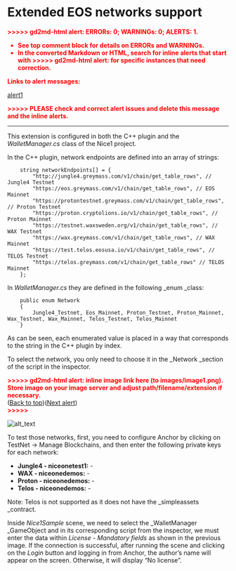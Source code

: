 # Extended EOS networks support


<p style="color: red; font-weight: bold">>>>>>  gd2md-html alert:  ERRORs: 0; WARNINGs: 0; ALERTS: 1.</p>
<ul style="color: red; font-weight: bold"><li>See top comment block for details on ERRORs and WARNINGs. <li>In the converted Markdown or HTML, search for inline alerts that start with >>>>>  gd2md-html alert:  for specific instances that need correction.</ul>

<p style="color: red; font-weight: bold">Links to alert messages:</p><a href="#gdcalert1">alert1</a>

<p style="color: red; font-weight: bold">>>>>> PLEASE check and correct alert issues and delete this message and the inline alerts.<hr></p>


This extension is configured in both the C++ plugin and the _WalletManager.cs_ class of the Nice1 project.

In the C++ plugin, network endpoints are defined into an array of strings:


```
	string networkEndpoints[] = {
		"http://jungle4.greymass.com/v1/chain/get_table_rows", // Jungle4 Testnet
		"https://eos.greymass.com/v1/chain/get_table_rows", // EOS Mainnet
		"https://protontestnet.greymass.com/v1/chain/get_table_rows", // Proton Testnet
		"https://proton.cryptolions.io/v1/chain/get_table_rows", // Proton Mainnet
		"https://testnet.waxsweden.org/v1/chain/get_table_rows", // WAX Testnet
		"https://wax.greymass.com/v1/chain/get_table_rows", // WAX Mainnet
		"https://test.telos.eosusa.io/v1/chain/get_table_rows", // TELOS Testnet
		"https://telos.greymass.com/v1/chain/get_table_rows" // TELOS Mainnet
	};
```


In _WalletManager.cs_ they are defined in the following _enum _class:


```
    public enum Network
    {
        Jungle4_Testnet, Eos_Mainnet, Proton_Testnet, Proton_Mainnet, Wax_Testnet, Wax_Mainnet, Telos_Testnet, Telos_Mainnet
    }
```


As can be seen, each enumerated value is placed in a way that corresponds to the string in the C++ plugin by index.

To select the network, you only need to choose it in the _Network _section of the script in the inspector.



<p id="gdcalert1" ><span style="color: red; font-weight: bold">>>>>>  gd2md-html alert: inline image link here (to images/image1.png). Store image on your image server and adjust path/filename/extension if necessary. </span><br>(<a href="#">Back to top</a>)(<a href="#gdcalert2">Next alert</a>)<br><span style="color: red; font-weight: bold">>>>>> </span></p>


![alt_text](https://drive.google.com/uc?id=1JfisZhoK0u4SjRTTJt2I6GoPHfrA3m6q  "choose it in the _Network _section of the script in the inspector")


To test those networks, first, you need to configure Anchor by clicking on TestNet -> Manage Blockchains, and then enter the following private keys for each network:



* **Jungle4 - niceonetest1:** -
* **WAX - niceonedemos:** -
* **Proton - niceonedemos:** -
* **Telos - niceonedemos:** -

Note: Telos is not supported as it does not have the _simpleassets _contract.

Inside _Nice1Sample_ scene, we need to select the _WalletManager _GameObject and in its corresponding script from the inspector, we must enter the data within _License - Mandatory fields_ as shown in the previous image. If the connection is successful, after running the scene and clicking on the _Login_ button and logging in from Anchor, the author’s name will appear on the screen. Otherwise, it will display “No license”.
